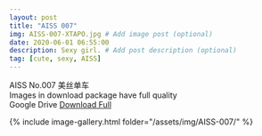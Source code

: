```yaml
---
layout: post
title: "AISS 007"
img: AISS-007-XTAPO.jpg # Add image post (optional)
date: 2020-06-01 06:55:00
description: Sexy girl. # Add post description (optional)
tag: [cute, sexy, AISS]
---
```

AISS No.007 美丝单车    
Images in download package have full quality                    
Google Drive [Download Full](http://gestyy.com/e061Fn)

{% include image-gallery.html folder="/assets/img/AISS-007/" %}
